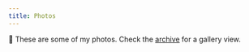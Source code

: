 ```yaml
---
title: Photos
---
```


<div class="box">

📸 These are some of my photos. Check the [archive](/photos/archive/) for a gallery view.

</div>

<!--more-->

<style>
:root,
:root.dark {
  --c-h: 0;
  --c-s: 0%;
  --c-l: 10%;
}

:root.dark {
  --c-l: 20%;
}
</style>
